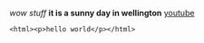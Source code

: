 _wow stuff_
**it is a sunny day in wellington**
[youtube](http://www.youtube.com)
```
<html><p>hello world</p></html>
```
